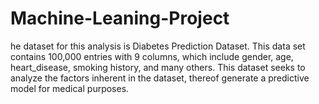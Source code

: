 # Machine-Leaning-Project
he dataset for this analysis is Diabetes Prediction Dataset. This data set contains 100,000 entries with 9 columns, which include gender, age, heart_disease, smoking history, and many others. This dataset seeks to analyze the factors inherent in the dataset, thereof generate a predictive model for medical purposes.
